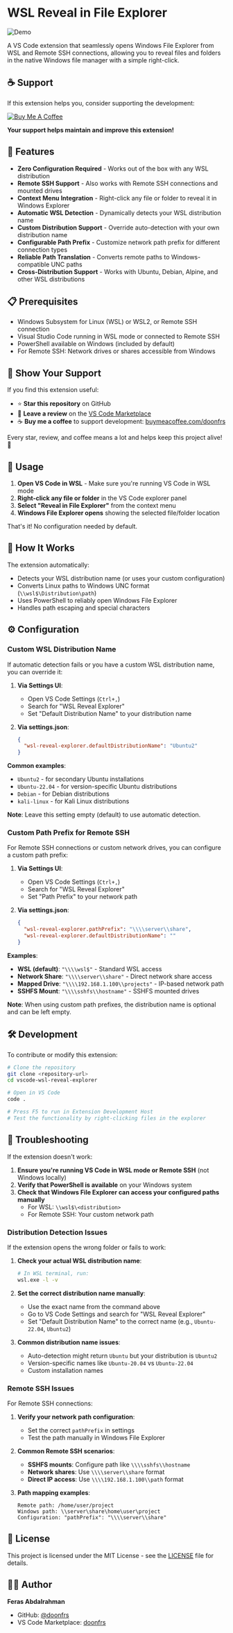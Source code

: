 # WSL Reveal in File Explorer

![Demo](https://raw.githubusercontent.com/doonfrs/vscode-wsl-reveal-explorer/0fd24c7d76010f63be84ad18cdd9d532e3185ef0/assets/gif/intro.gif)

A VS Code extension that seamlessly opens Windows File Explorer from WSL and Remote SSH connections, allowing you to reveal files and folders in the native Windows file manager with a simple right-click.

## ☕ Support

If this extension helps you, consider supporting the development:

[![Buy Me A Coffee](https://img.shields.io/badge/Buy%20Me%20A%20Coffee-☕-orange.svg?style=flat-square)](https://buymeacoffee.com/doonfrs)

**Your support helps maintain and improve this extension!**


## 🚀 Features

- **Zero Configuration Required** - Works out of the box with any WSL distribution
- **Remote SSH Support** - Also works with Remote SSH connections and mounted drives
- **Context Menu Integration** - Right-click any file or folder to reveal it in Windows Explorer
- **Automatic WSL Detection** - Dynamically detects your WSL distribution name
- **Custom Distribution Support** - Override auto-detection with your own distribution name
- **Configurable Path Prefix** - Customize network path prefix for different connection types
- **Reliable Path Translation** - Converts remote paths to Windows-compatible UNC paths
- **Cross-Distribution Support** - Works with Ubuntu, Debian, Alpine, and other WSL distributions

## 📋 Prerequisites

- Windows Subsystem for Linux (WSL) or WSL2, or Remote SSH connection
- Visual Studio Code running in WSL mode or connected to Remote SSH
- PowerShell available on Windows (included by default)
- For Remote SSH: Network drives or shares accessible from Windows


## 🌟 Show Your Support

If you find this extension useful:
- ⭐ **Star this repository** on GitHub
- 📝 **Leave a review** on the [VS Code Marketplace](https://marketplace.visualstudio.com/items?itemName=doonfrs.wsl-reveal-explorer)
- ☕ **Buy me a coffee** to support development: [buymeacoffee.com/doonfrs](https://buymeacoffee.com/doonfrs)

Every star, review, and coffee means a lot and helps keep this project alive! 🚀


## 🎯 Usage

1. **Open VS Code in WSL** - Make sure you're running VS Code in WSL mode
2. **Right-click any file or folder** in the VS Code explorer panel
3. **Select "Reveal in File Explorer"** from the context menu
4. **Windows File Explorer opens** showing the selected file/folder location

That's it! No configuration needed by default.

## 🔧 How It Works

The extension automatically:
- Detects your WSL distribution name (or uses your custom configuration)
- Converts Linux paths to Windows UNC format (`\\wsl$\Distribution\path`)
- Uses PowerShell to reliably open Windows File Explorer
- Handles path escaping and special characters

## ⚙️ Configuration

### Custom WSL Distribution Name

If automatic detection fails or you have a custom WSL distribution name, you can override it:

1. **Via Settings UI**:
   - Open VS Code Settings (`Ctrl+,`)
   - Search for "WSL Reveal Explorer"
   - Set "Default Distribution Name" to your distribution name

2. **Via settings.json**:

   ```json
   {
     "wsl-reveal-explorer.defaultDistributionName": "Ubuntu2"
   }
   ```

**Common examples**:

- `Ubuntu2` - for secondary Ubuntu installations
- `Ubuntu-22.04` - for version-specific Ubuntu distributions
- `Debian` - for Debian distributions
- `kali-linux` - for Kali Linux distributions

**Note**: Leave this setting empty (default) to use automatic detection.

### Custom Path Prefix for Remote SSH

For Remote SSH connections or custom network drives, you can configure a custom path prefix:

1. **Via Settings UI**:
   - Open VS Code Settings (`Ctrl+,`)
   - Search for "WSL Reveal Explorer"
   - Set "Path Prefix" to your network path

2. **Via settings.json**:

   ```json
   {
     "wsl-reveal-explorer.pathPrefix": "\\\\server\\share",
     "wsl-reveal-explorer.defaultDistributionName": ""
   }
   ```

**Examples**:

- **WSL (default)**: `"\\\\wsl$"` - Standard WSL access
- **Network Share**: `"\\\\server\\share"` - Direct network share access
- **Mapped Drive**: `"\\\\192.168.1.100\\projects"` - IP-based network path
- **SSHFS Mount**: `"\\\\sshfs\\hostname"` - SSHFS mounted drives

**Note**: When using custom path prefixes, the distribution name is optional and can be left empty.

## 🛠️ Development

To contribute or modify this extension:

```bash
# Clone the repository
git clone <repository-url>
cd vscode-wsl-reveal-explorer

# Open in VS Code
code .

# Press F5 to run in Extension Development Host
# Test the functionality by right-clicking files in the explorer
```

## 🐛 Troubleshooting

If the extension doesn't work:
1. **Ensure you're running VS Code in WSL mode or Remote SSH** (not Windows locally)
2. **Verify that PowerShell is available** on your Windows system
3. **Check that Windows File Explorer can access your configured paths manually**
   - For WSL: `\\wsl$\<distribution>`
   - For Remote SSH: Your custom network path

### Distribution Detection Issues

If the extension opens the wrong folder or fails to work:

1. **Check your actual WSL distribution name**:

   ```bash
   # In WSL terminal, run:
   wsl.exe -l -v
   ```

2. **Set the correct distribution name manually**:
   - Use the exact name from the command above
   - Go to VS Code Settings and search for "WSL Reveal Explorer"
   - Set "Default Distribution Name" to the correct name (e.g., `Ubuntu-22.04`, `Ubuntu2`)

3. **Common distribution name issues**:
   - Auto-detection might return `Ubuntu` but your distribution is `Ubuntu2`
   - Version-specific names like `Ubuntu-20.04` vs `Ubuntu-22.04`
   - Custom installation names

### Remote SSH Issues

For Remote SSH connections:

1. **Verify your network path configuration**:
   - Set the correct `pathPrefix` in settings
   - Test the path manually in Windows File Explorer

2. **Common Remote SSH scenarios**:
   - **SSHFS mounts**: Configure path like `\\\\sshfs\\hostname`
   - **Network shares**: Use `\\\\server\\share` format
   - **Direct IP access**: Use `\\\\192.168.1.100\\path` format

3. **Path mapping examples**:

   ```text
   Remote path: /home/user/project
   Windows path: \\server\share\home\user\project
   Configuration: "pathPrefix": "\\\\server\\share"
   ```

## 📄 License

This project is licensed under the MIT License - see the [LICENSE](LICENSE) file for details.

## 👨‍💻 Author

**Feras Abdalrahman**
- GitHub: [@doonfrs](https://github.com/doonfrs)
- VS Code Marketplace: [doonfrs](https://marketplace.visualstudio.com/publishers/doonfrs)

